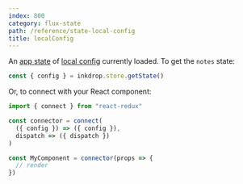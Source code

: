 ```yaml
---
index: 800
category: flux-state
path: /reference/state-local-config
title: localConfig
---
```


An [app state](/manual/flux-architecture) of [local config](/reference/config) currently loaded.
To get the `notes` state:

```js
const { config } = inkdrop.store.getState()
```

Or, to connect with your React component:

```js
import { connect } from "react-redux"

const connector = connect(
  ({ config }) => ({ config }),
  dispatch => ({ dispatch })
)

const MyComponent = connector(props => {
  // render
})
```
